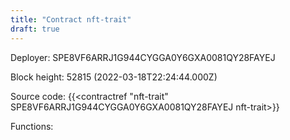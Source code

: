 ```yaml
---
title: "Contract nft-trait"
draft: true
---
```

Deployer: SPE8VF6ARRJ1G944CYGGA0Y6GXA0081QY28FAYEJ


 



Block height: 52815 (2022-03-18T22:24:44.000Z)

Source code: {{<contractref "nft-trait" SPE8VF6ARRJ1G944CYGGA0Y6GXA0081QY28FAYEJ nft-trait>}}

Functions:


